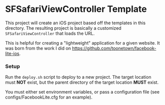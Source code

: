 # SFSafariViewController Template

This project will create an iOS project based off the templates in this directory.  The resulting project is basically a customized `SFSafariViewController` that loads the URL.

This is helpful for creating a "lightweight" application for a given website.  It was born from the work I did on https://github.com/toonetown/facebook-lite-ios.


### Setup ###

Run the `deploy.sh` script to deploy to a new project.  The target location must **NOT** exist, but the parent directory of the target location **MUST** exist.

You must either set environment variables, or pass a configuration file (see configs/FacebookLite.cfg for an example).
